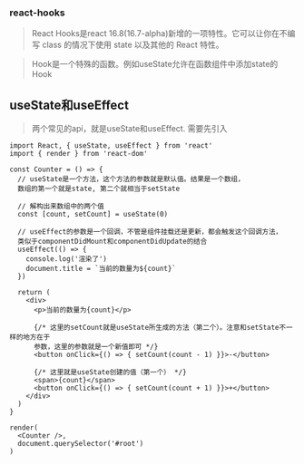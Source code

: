### react-hooks

>React Hooks是react 16.8(16.7-alpha)新增的一项特性。它可以让你在不编写 class 的情况下使用 state 以及其他的 React 特性。

>Hook是一个特殊的函数。例如useState允许在函数组件中添加state的Hook

## useState和useEffect

>两个常见的api，就是useState和useEffect. 需要先引入

```
import React, { useState, useEffect } from 'react'
import { render } from 'react-dom'

const Counter = () => {
  // useState是一个方法，这个方法的参数就是默认值。结果是一个数组，
  数组的第一个就是state, 第二个就相当于setState

  // 解构出来数组中的两个值
  const [count, setCount] = useState(0)

  // useEffect的参数是一个回调，不管是组件挂载还是更新，都会触发这个回调方法，
  类似于componentDidMount和componentDidUpdate的结合
  useEffect(() => {
    console.log('渲染了')
    document.title = `当前的数量为${count}`
  })

  return (
    <div>
      <p>当前的数量为{count}</p>

      {/* 这里的setCount就是useState所生成的方法（第二个）。注意和setState不一样的地方在于
      参数，这里的参数就是一个新值即可 */}
      <button onClick={() => { setCount(count - 1) }}>-</button>

      {/* 这里就是useState创建的值（第一个） */}
      <span>{count}</span>
      <button onClick={() => { setCount(count + 1) }}>+</button>
    </div>
  )
}

render(
  <Counter />,
  document.querySelector('#root')
)
```

